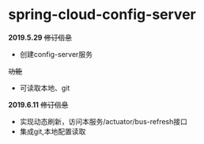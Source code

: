 spring-cloud-config-server
====
**2019.5.29** ~~修订信息~~
* 创建config-server服务

~~功能~~
* 可读取本地、git

**2019.6.11** ~~修订信息~~
* 实现动态刷新，访问本服务/actuator/bus-refresh接口
* 集成git,本地配置读取